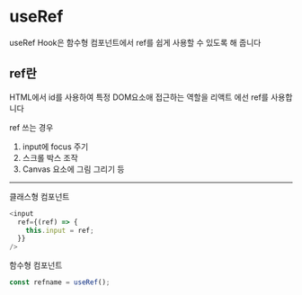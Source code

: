 # useRef

useRef Hook은 함수형 컴포넌트에서 ref를 쉽게 사용할 수 있도록 해 줍니다

## ref란

HTML에서 id를 사용하여 특정 DOM요소애 접근하는 역할을 리액트 에선 ref를 사용합니다

ref 쓰는 경우

1. input에 focus 주기
2. 스크롤 박스 조작
3. Canvas 요소에 그림 그리기 등

---

클래스형 컴포넌트

```js
<input
  ref={(ref) => {
    this.input = ref;
  }}
/>
```

함수형 컴포넌트

```js
const refname = useRef();
```
